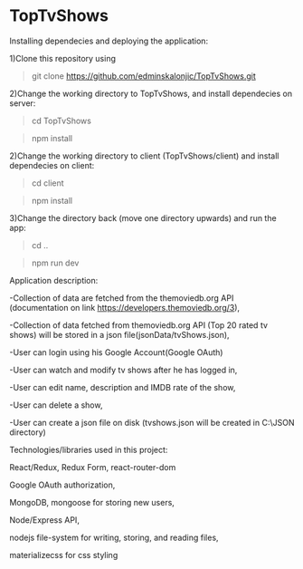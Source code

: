 # TopTvShows


Installing dependecies and deploying the application:


1)Clone this repository using 

> git clone https://github.com/edminskalonjic/TopTvShows.git 

2)Change the working directory to TopTvShows, and install dependecies on server:

> cd TopTvShows

> npm install

2)Change the working directory to client (TopTvShows/client) and install dependecies on client:

>cd client

>npm install

3)Change the directory back (move one directory upwards) and run the app:

>cd ..

>npm run dev


Application description:

-Collection of data are fetched from the themoviedb.org API (documentation on link https://developers.themoviedb.org/3),

-Collection of data fetched from themoviedb.org API (Top 20 rated tv shows) will be stored in a json file(jsonData/tvShows.json),

-User can login using his Google Account(Google OAuth)

-User can watch and modify tv shows after he has logged in,

-User can edit name, description and IMDB rate of the show,

-User can delete a show,

-User can create a json file on disk (tvshows.json will be created in C:\JSON directory)



Technologies/libraries used in this project:

React/Redux, Redux Form, react-router-dom 

Google OAuth authorization,

MongoDB, mongoose for storing new users,

Node/Express API,

nodejs file-system for writing, storing, and reading files,

materializecss for css styling
